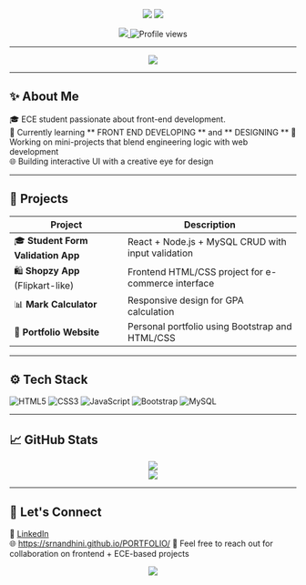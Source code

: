 

<!-- GitHub Profile README for Nandhini -->

<p align="center">
  
  <img src="https://capsule-render.vercel.app/api?type=waving&color=0:ff4b1f,100:1fddff&height=200&section=header&text=Hi,%20I'm%20Nandhini!&fontSize=40&fontAlignY=35&desc=Full-Stack%20Learner&descAlignY=60&descAlign=62"/>


  <img src="https://capsule-render.vercel.app/api?type=waving&color=8e44ad,000000&height=200&section=header&text=Hi%20There%20👋%20I'm%20Nandhini&fontColor=ffffff&fontSize=40" />
</p>

<p align="center">
  <a href="https://www.linkedin.com/in/your-linkedin-id/" target="_blank">
    <img src="https://img.shields.io/badge/LinkedIn-Connect-blueviolet?style=for-the-badge&logo=linkedin&logoColor=white" />
  </a>
  <img src="https://komarev.com/ghpvc/?username=nandhinisr&style=for-the-badge&color=blueviolet" alt="Profile views" />
</p>

---

<p align="center">
  <a href="https://github.com/nandhinisr">
    <img src="https://readme-typing-svg.herokuapp.com?font=Fira+Code&size=24&pause=1000&color=800080&center=true&vCenter=true&multiline=true&width=600&height=100&lines=👩‍💻+Frontend+Developer+in+Training;💡+React+%7C+HTML+%7C+CSS+%7C+JavaScript;📚+ECE+Student+%7C+Mini+Project+Enthusiast;🎯+Open+to+Collaboration!" />
  </a>
</p>

---

## ✨ About Me

🎓 ECE student passionate about front-end development.  
🧠 Currently learning ** FRONT END DEVELOPING ** and ** DESIGNING **
💼 Working on mini-projects that blend engineering logic with web development  
🌐 Building interactive UI with a creative eye for design  

---

## 💼 Projects

| Project | Description |
|--------|-------------|
| 🎓 **Student Form Validation App** | React + Node.js + MySQL CRUD with input validation |
| 🛍️ **Shopzy App** (Flipkart-like) | Frontend HTML/CSS project for e-commerce interface |
| 📊 **Mark Calculator** | Responsive design for GPA calculation |
| 📇 **Portfolio Website** | Personal portfolio using Bootstrap and HTML/CSS |

---

## ⚙️ Tech Stack

![HTML5](https://img.shields.io/badge/-HTML5-E34F26?style=flat&logo=html5&logoColor=white)
![CSS3](https://img.shields.io/badge/-CSS3-1572B6?style=flat&logo=css3)
![JavaScript](https://img.shields.io/badge/-JavaScript-F7DF1E?style=flat&logo=javascript&logoColor=black)
![Bootstrap](https://img.shields.io/badge/-Bootstrap-7952B3?style=flat&logo=bootstrap)
![MySQL](https://img.shields.io/badge/-MySQL-4479A1?style=flat&logo=mysql)

---

## 📈 GitHub Stats

<div align="center">
  <img src="https://github-readme-stats.vercel.app/api?username=nandhinisr&show_icons=true&theme=tokyonight&border_radius=10&hide_title=true" />
  <br/>
  <img src="https://github-readme-stats.vercel.app/api/top-langs/?username=nandhinisr&layout=compact&theme=tokyonight" />
</div>

---

## 🌸 Let's Connect

🔗 [LinkedIn](https://www.linkedin.com/in/your-linkedin-id/)  
🌐 https://srnandhini.github.io/PORTFOLIO/
📩 Feel free to reach out for collaboration on frontend + ECE-based projects

<p align="center">
  <img src="https://capsule-render.vercel.app/api?type=waving&color=8e44ad,000000&height=150&section=footer"/>
</p>
